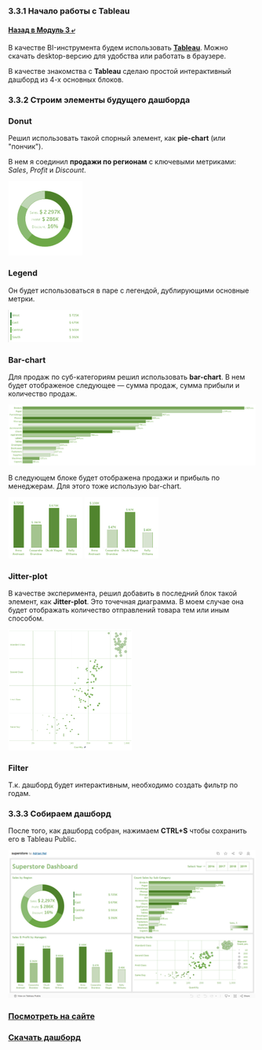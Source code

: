 ### 3.3.1 Начало работы с Tableau

#### [Назад в Модуль 3 ⤶](/DE-101/Module3/readme.md)

В качестве BI-инструмента будем использовать **[Tableau](https://www.tableau.com/)**. Можно скачать desktop-версию 
для удобства или работать в браузере.

В качестве знакомства с **Tableau** сделаю простой интерактивный дашборд из 4-х основных блоков.


### 3.3.2 Строим элементы будущего дашборда
### Donut
Решил использовать такой спорный элемент, как **pie-chart** (или "пончик"). 

В нем я соединил **продажи по регионам** 
с ключевыми метриками: _Sales_, _Profit_ и _Discount_.

<img src="/DE-101/Module3/img/donut_tp.png" width="30%">

### Legend
Он будет использоваться в паре с легендой, дублирующими основные метрки.

<img src="/DE-101/Module3/img/legend_tp.png" width="30%">

### Bar-chart
Для продаж по суб-категориям решил использовать **bar-chart**. В нем будет отображеное следующее — сумма продаж, 
сумма прибыли и количество продаж.

<img src="/DE-101/Module3/img/bar_sub_tp.png">

В следующем блоке будет отображена продажи и прибыль по менеджерам. Для этого тоже использую bar-chart.

<img src="/DE-101/Module3/img/bar_sales_tp.png" width="30%">

<img src="/DE-101/Module3/img/bar_profit_tp.png" width="30%">

### Jitter-plot
В качестве эксперимента, решил добавить в последний блок такой элемент, как **Jitter-plot**.
Это точечная диаграмма. В моем случае она будет отображать количество отправлений товара тем или иным способом.

<img src="/DE-101/Module3/img/jitter_tp.png" width="50%">

### Filter
Т.к. дашборд будет интерактивным, необходимо создать фильтр по годам.

### 3.3.3 Собираем дашборд
После того, как дашборд собран, нажимаем **CTRL+S** чтобы сохранить его в Tableau Public.

<img src="/DE-101/Module3/img/dashboard_tp.png" width="100%">


### [Посмотреть на сайте](https://public.tableau.com/app/profile/adrian.hel7121/viz/superstore_17462750560080/Dashboard)

### [Скачать дашборд](/DE-101/Module3/data/tableau/superstore.twbx)